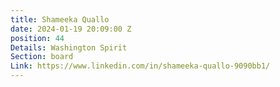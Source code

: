 ```yaml
---
title: Shameeka Quallo
date: 2024-01-19 20:09:00 Z
position: 44
Details: Washington Spirit
Section: board
Link: https://www.linkedin.com/in/shameeka-quallo-9090bb1/
---
```


